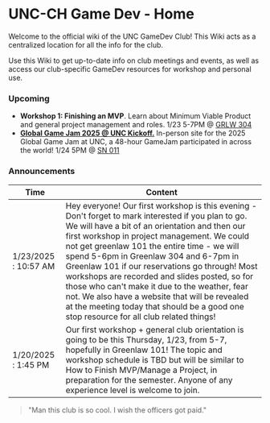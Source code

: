 # UNC-CH Game Dev - Home

Welcome to the official wiki of the UNC GameDev Club! This Wiki acts as a centralized location for all the info for the club. 

Use this Wiki to get up-to-date info on club meetings and events, as well as access our club-specific GameDev resources for workshop and personal use.

### Upcoming

- **Workshop 1: Finishing an MVP**. Learn about Minimum Viable Product and general project management and roles. 1/23 5-7PM @ [GRLW 304](https://www.google.com/maps/place/Greenlaw+Hall/@35.9100893,-79.0560896,959m/data=!3m1!1e3!4m6!3m5!1s0x89acc2e90a37f625:0x76e0e063cc27832b!8m2!3d35.9103597!4d-79.049237!16s%2Fg%2F11hbpqyd_s?entry=ttu&g_ep=EgoyMDI1MDEyMC4wIKXMDSoASAFQAw%3D%3D)
- [**Global Game Jam 2025 @ UNC Kickoff.**](https://discord.gg/zWjjjWJRjX) In-person site for the 2025 Global Game Jam at UNC, a 48-hour GameJam participated in across the world! 1/24 5PM @ [SN 011](https://www.google.com/maps?sca_esv=f96ed4fcf9f72801&output=search&q=sitterson+hall+unc&source=lnms&fbs=AEQNm0Aa4sjWe7Rqy32pFwRj0UkW1DRbm01j6DCVS0r1sTxn7h_rt6mVhwDmwtd3hPZjM8xOYJM4hmmrxWbUY3sD5VWIMokj2y_vGi8fBpFPuBNa8hz4Li0jj_jR95F_P7TRXoz1_1czWVCK2r7AVMe-2AJv68T3e8ks-FkqvSCyKg_VRMpSDaAtUyNGf11siL50Sb-jeqHuPOTj28B3ejbm7-I1baovHQ&entry=mc&ved=1t:200715&ictx=111)

### Announcements 

| **Time**| **Content**|
| --- | --- |
|1/23/2025 : 10:57 AM | Hey everyone! Our first workshop is this evening - Don't forget to mark interested if you plan to go. We will have a bit of an orientation and then our first workshop in project management. We could not get greenlaw 101 the entire time - we will spend 5-6pm in Greenlaw 304 and 6-7pm in Greenlaw 101 if our reservations go through! Most workshops are recorded and slides posted, so for those who can't make it due to the weather, fear not. We also have a website that will be revealed at the meeting today that should be a good one stop resource for all club related things!|
| 1/20/2025 : 1:45 PM | Our first workshop + general club orientation is going to be this Thursday, 1/23, from 5-7, hopefully in Greenlaw 101! The topic and workshop schedule is TBD but will be similar to How to Finish MVP/Manage a Project, in preparation for the semester. Anyone of any experience level is welcome to join.| 

> "Man this club is so cool. I wish the officers got paid."  

